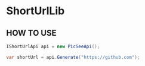 # ShortUrlLib

## HOW TO USE

```cs
IShortUrlApi api = new PicSeeApi();

var shortUrl = api.Generate("https://github.com");
```
